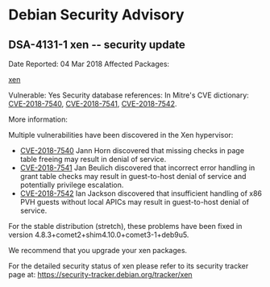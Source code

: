 
Debian Security Advisory
========================


DSA-4131-1 xen -- security update
---------------------------------



Date Reported:
04 Mar 2018
Affected Packages:

[xen](https://packages.debian.org/src:xen)

Vulnerable:
Yes
Security database references:
In Mitre's CVE dictionary: [CVE-2018-7540](https://security-tracker.debian.org/tracker/CVE-2018-7540), [CVE-2018-7541](https://security-tracker.debian.org/tracker/CVE-2018-7541), [CVE-2018-7542](https://security-tracker.debian.org/tracker/CVE-2018-7542).  

More information:

Multiple vulnerabilities have been discovered in the Xen hypervisor:


* [CVE-2018-7540](https://security-tracker.debian.org/tracker/CVE-2018-7540)
Jann Horn discovered that missing checks in page table freeing may
 result in denial of service.
* [CVE-2018-7541](https://security-tracker.debian.org/tracker/CVE-2018-7541)
Jan Beulich discovered that incorrect error handling in grant table
 checks may result in guest-to-host denial of service and potentially
 privilege escalation.
* [CVE-2018-7542](https://security-tracker.debian.org/tracker/CVE-2018-7542)
Ian Jackson discovered that insufficient handling of x86 PVH guests
 without local APICs may result in guest-to-host denial of service.


For the stable distribution (stretch), these problems have been fixed in
version 4.8.3+comet2+shim4.10.0+comet3-1+deb9u5.


We recommend that you upgrade your xen packages.


For the detailed security status of xen please refer to
its security tracker page at:
<https://security-tracker.debian.org/tracker/xen>





